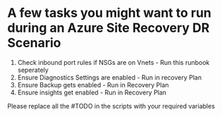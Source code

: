 # A few tasks you might want to run during an Azure Site Recovery DR Scenario

1. Check inbound port rules if NSGs are on Vnets - Run this runbook seperately
2.  Ensure Diagnostics Settings are enabled - Run in recovery Plan
3.  Ensure Backup gets enabled - Run in Recovery Plan
4.  Ensure insights get enabled - Run in Recovery Plan

Please replace all the #TODO  in the scripts with your required variables




